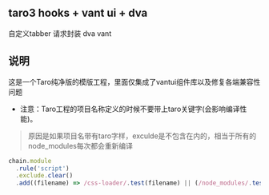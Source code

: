 <!--
 * @Author: whq
 * @Date: 2022-07-27 17:22:49
 * @LastEditTime: 2022-07-28 14:30:57
 * @LastEditors: whq
 * @Description: 
 * @FilePath: \pure-project-vantui\README.md
-->
## taro3 hooks + vant ui + dva
自定义tabber
请求封装
dva
vant

## 说明

这是一个Taro纯净版的模版工程，里面仅集成了vantui组件库以及修复各端兼容性问题

* 注意：Taro工程的项目名称定义的时候不要带上taro关键字(会影响编译性能)。

> 原因是如果项目名带有taro字样，exculde是不包含在内的，相当于所有的node_modules每次都会重新编译

```js
chain.module
  .rule('script')
  .exclude.clear()
  .add((filename) => /css-loader/.test(filename) || (/node_modules/.test(filename) && !(/taro/.test(filename) && !/tarojs[\\/](runtime|shared)/.test(filename))))
```
